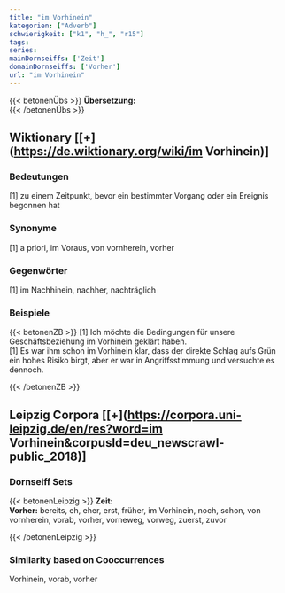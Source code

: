 ```yaml
---
title: "im Vorhinein"
kategorien: ["Adverb"]
schwierigkeit: ["k1", "h_", "r15"]
tags:
series:
mainDornseiffs: ['Zeit']
domainDornseiffs: ['Vorher']
url: "im Vorhinein"
---
```


{{< betonenÜbs >}}
**Übersetzung:**  
{{< /betonenÜbs >}}

## Wiktionary [[+](https://de.wiktionary.org/wiki/im Vorhinein)]

### Bedeutungen
[1] zu einem Zeitpunkt, bevor ein bestimmter Vorgang oder ein Ereignis begonnen hat  

### Synonyme
[1] a priori, im Voraus, von vornherein, vorher  

### Gegenwörter
[1] im Nachhinein, nachher, nachträglich  

### Beispiele
{{< betonenZB >}}
[1] Ich möchte die Bedingungen für unsere Geschäftsbeziehung im Vorhinein geklärt haben.  
[1] Es war ihm schon im Vorhinein klar, dass der direkte Schlag aufs Grün ein hohes Risiko birgt, aber er war in Angriffsstimmung und versuchte es dennoch.  

{{< /betonenZB >}}

## Leipzig Corpora [[+](https://corpora.uni-leipzig.de/en/res?word=im Vorhinein&corpusId=deu_newscrawl-public_2018)]

### Dornseiff Sets
{{< betonenLeipzig >}}
**Zeit:**  
**Vorher:** bereits, eh, eher, erst, früher, im Vorhinein, noch, schon, von vornherein, vorab, vorher, vorneweg, vorweg, zuerst, zuvor  

{{< /betonenLeipzig >}}

### Similarity based on Cooccurrences
Vorhinein, vorab, vorher

